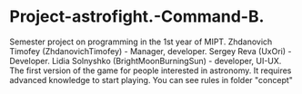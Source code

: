 # Project-astrofight.-Command-B. 
Semester project on programming in the 1st year of MIPT.
Zhdanovich Timofey (ZhdanovichTimofey) - Manager, developer.
Sergey Reva (UxOri) - Developer. Lidia Solnyshko (BrightMoonBurningSun) - developer, UI-UX.
The first version of the game for people interested in astronomy. It requires advanced knowledge to start playing.
You can see rules in folder "concept"
